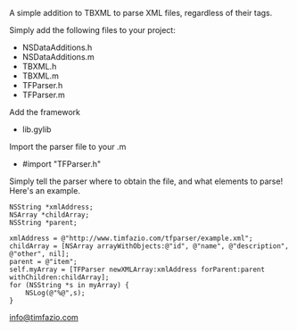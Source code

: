 A simple addition to TBXML to parse XML files, regardless of their tags.

Simply add the following files to your project:
- NSDataAdditions.h
- NSDataAdditions.m
- TBXML.h
- TBXML.m
- TFParser.h
- TFParser.m

Add the framework 
- lib.gylib

Import the parser file to your .m
- #import "TFParser.h"

Simply tell the parser where to obtain the file, and what elements to parse! Here's an example.

    NSString *xmlAddress;
    NSArray *childArray;
    NSString *parent;
    
    xmlAddress = @"http://www.timfazio.com/tfparser/example.xml";
    childArray = [NSArray arrayWithObjects:@"id", @"name", @"description", @"other", nil];
    parent = @"item";
    self.myArray = [TFParser newXMLArray:xmlAddress forParent:parent withChildren:childArray];
    for (NSString *s in myArray) {
        NSLog(@"%@",s);
    }

info@timfazio.com

